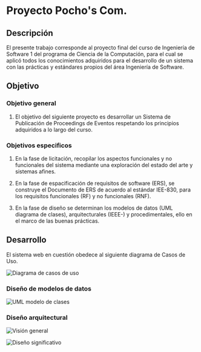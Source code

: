 # Proyecto Pocho's Com.

## Descripción

El presente trabajo corresponde al proyecto final del curso de Ingeniería de Software 1 del programa de Ciencia de la Computación, para el cual se aplicó todos los conocimientos adquiridos para el desarrollo de un sistema con las prácticas y estándares propios del área Ingeniería de Software.

## Objetivo


### Objetivo general

1. El objetivo del siguiente proyecto es desarrollar un Sistema de Publicación de Proceedings de Eventos respetando los principios adquiridos a lo largo del curso.

### Objetivos especificos

1. En la fase de licitación, recopilar los aspectos funcionales y no funcionales del sistema mediante una exploración del estado del arte y sistemas afines.

2. En la fase de espacificación de requisitos de software (ERS), se construye el Documento de ERS de acuerdo al estándar IEE-830,  para los requisitos funcionales (RF) y no funcionales (RNF).

3. En la fase de diseño se determinan los modelos de datos (UML diagrama de clases), arquitecturales (IEEE-) y  procedimentales, ello en el marco de las buenas prácticas.

## Desarrollo

El sistema web en cuestión obedece al siguiente diagrama de Casos de Uso.

![Diagrama de casos de uso]('./public/images/UML_DC.png')

### Diseño de modelos de datos
![UML modelo de clases]('./public/images/UML_MD.png')

### Diseño arquitectural

![Visión general]('./public/images/AS_vision_general.png')


![Diseño significativo]('./public/images/AS_significativo.png.png')
